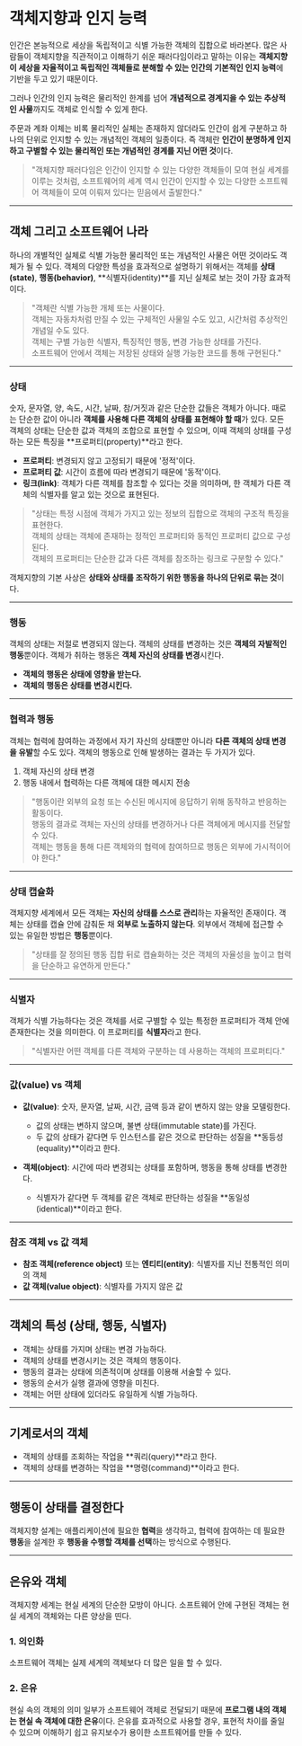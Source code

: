 # 객체지향과 인지 능력

인간은 본능적으로 세상을 독립적이고 식별 가능한 객체의 집합으로 바라본다. 많은 사람들이 객체지향을 직관적이고 이해하기 쉬운 패러다임이라고 말하는 이유는 **객체지향이 세상을 자율적이고 독립적인 객체들로 분해할 수 있는 인간의 기본적인 인지 능력**에 기반을 두고 있기 때문이다.

그러나 인간의 인지 능력은 물리적인 한계를 넘어 **개념적으로 경계지을 수 있는 추상적인 사물**까지도 객체로 인식할 수 있게 한다.

주문과 계좌 이체는 비록 물리적인 실체는 존재하지 않더라도 인간이 쉽게 구분하고 하나의 단위로 인지할 수 있는 개념적인 객체의 일종이다. 즉 객체란 **인간이 분명하게 인지하고 구별할 수 있는 물리적인 또는 개념적인 경계를 지닌 어떤 것**이다.

> "객체지향 패러다임은 인간이 인지할 수 있는 다양한 객체들이 모여 현실 세계를 이루는 것처럼, 소프트웨어의 세계 역시 인간이 인지할 수 있는 다양한 소프트웨어 객체들이 모여 이뤄져 있다는 믿음에서 출발한다."

---

## 객체 그리고 소프트웨어 나라

하나의 개별적인 실체로 식별 가능한 물리적인 또는 개념적인 사물은 어떤 것이라도 객체가 될 수 있다. 객체의 다양한 특성을 효과적으로 설명하기 위해서는 객체를 **상태(state)**, **행동(behavior)**, **식별자(identity)**를 지닌 실체로 보는 것이 가장 효과적이다.

> "객체란 식별 가능한 개체 또는 사물이다.  
> 객체는 자동차처럼 만질 수 있는 구체적인 사물일 수도 있고, 시간처럼 추상적인 개념일 수도 있다.  
> 객체는 구별 가능한 식별자, 특징적인 행동, 변경 가능한 상태를 가진다.  
> 소프트웨어 안에서 객체는 저장된 상태와 실행 가능한 코드를 통해 구현된다."

---

### 상태

숫자, 문자열, 양, 속도, 시간, 날짜, 참/거짓과 같은 단순한 값들은 객체가 아니다. 때로는 단순한 값이 아니라 **객체를 사용해 다른 객체의 상태를 표현해야 할 때**가 있다. 모든 객체의 상태는 단순한 값과 객체의 조합으로 표현할 수 있으며, 이때 객체의 상태를 구성하는 모든 특징을 **프로퍼티(property)**라고 한다.

- **프로퍼티**: 변경되지 않고 고정되기 때문에 '정적'이다.
- **프로퍼티 값**: 시간이 흐름에 따라 변경되기 때문에 '동적'이다.
- **링크(link)**: 객체가 다른 객체를 참조할 수 있다는 것을 의미하며, 한 객체가 다른 객체의 식별자를 알고 있는 것으로 표현된다.

> "상태는 특정 시점에 객체가 가지고 있는 정보의 집합으로 객체의 구조적 특징을 표현한다.  
> 객체의 상태는 객체에 존재하는 정적인 프로퍼티와 동적인 프로퍼티 값으로 구성된다.  
> 객체의 프로퍼티는 단순한 값과 다른 객체를 참조하는 링크로 구분할 수 있다."

객체지향의 기본 사상은 **상태와 상태를 조작하기 위한 행동을 하나의 단위로 묶는 것**이다.

---

### 행동

객체의 상태는 저절로 변경되지 않는다. 객체의 상태를 변경하는 것은 **객체의 자발적인 행동**뿐이다. 객체가 취하는 행동은 **객체 자신의 상태를 변경**시킨다. 

- **객체의 행동은 상태에 영향을 받는다.**
- **객체의 행동은 상태를 변경시킨다.**

---

### 협력과 행동

객체는 협력에 참여하는 과정에서 자기 자신의 상태뿐만 아니라 **다른 객체의 상태 변경을 유발**할 수도 있다. 객체의 행동으로 인해 발생하는 결과는 두 가지가 있다.

1. 객체 자신의 상태 변경
2. 행동 내에서 협력하는 다른 객체에 대한 메시지 전송

> "행동이란 외부의 요청 또는 수신된 메시지에 응답하기 위해 동작하고 반응하는 활동이다.  
> 행동의 결과로 객체는 자신의 상태를 변경하거나 다른 객체에게 메시지를 전달할 수 있다.  
> 객체는 행동을 통해 다른 객체와의 협력에 참여하므로 행동은 외부에 가시적이어야 한다."

---

### 상태 캡슐화

객체지향 세계에서 모든 객체는 **자신의 상태를 스스로 관리**하는 자율적인 존재이다. 객체는 상태를 캡슐 안에 감춰둔 채 **외부로 노출하지 않는다**. 외부에서 객체에 접근할 수 있는 유일한 방법은 **행동**뿐이다.

> "상태를 잘 정의된 행동 집합 뒤로 캡슐화하는 것은 객체의 자율성을 높이고 협력을 단순하고 유연하게 만든다."

---

### 식별자

객체가 식별 가능하다는 것은 객체를 서로 구별할 수 있는 특정한 프로퍼티가 객체 안에 존재한다는 것을 의미한다. 이 프로퍼티를 **식별자**라고 한다.

> "식별자란 어떤 객체를 다른 객체와 구분하는 데 사용하는 객체의 프로퍼티다."

---

### 값(value) vs 객체

- **값(value)**: 숫자, 문자열, 날짜, 시간, 금액 등과 같이 변하지 않는 양을 모델링한다.
  - 값의 상태는 변하지 않으며, 불변 상태(immutable state)를 가진다.
  - 두 값의 상태가 같다면 두 인스턴스를 같은 것으로 판단하는 성질을 **동등성(equality)**이라고 한다.

- **객체(object)**: 시간에 따라 변경되는 상태를 포함하며, 행동을 통해 상태를 변경한다.
  - 식별자가 같다면 두 객체를 같은 객체로 판단하는 성질을 **동일성(identical)**이라고 한다.

---

### 참조 객체 vs 값 객체

- **참조 객체(reference object)** 또는 **엔티티(entity)**: 식별자를 지닌 전통적인 의미의 객체
- **값 객체(value object)**: 식별자를 가지지 않은 값

---

## 객체의 특성 (상태, 행동, 식별자)

- 객체는 상태를 가지며 상태는 변경 가능하다.
- 객체의 상태를 변경시키는 것은 객체의 행동이다.
- 행동의 결과는 상태에 의존적이며 상태를 이용해 서술할 수 있다.
- 행동의 순서가 실행 결과에 영향을 미친다.
- 객체는 어떤 상태에 있더라도 유일하게 식별 가능하다.

---

## 기계로서의 객체

- 객체의 상태를 조회하는 작업을 **쿼리(query)**라고 한다.
- 객체의 상태를 변경하는 작업을 **명령(command)**이라고 한다.

---

## 행동이 상태를 결정한다

객체지향 설계는 애플리케이션에 필요한 **협력**을 생각하고, 협력에 참여하는 데 필요한 **행동**을 설계한 후 **행동을 수행할 객체를 선택**하는 방식으로 수행된다.

---

## 은유와 객체

객체지향 세계는 현실 세계의 단순한 모방이 아니다. 소프트웨어 안에 구현된 객체는 현실 세계의 객체와는 다른 양상을 띤다.

### 1. **의인화**

소프트웨어 객체는 실제 세계의 객체보다 더 많은 일을 할 수 있다.

### 2. **은유**

현실 속의 객체의 의미 일부가 소프트웨어 객체로 전달되기 때문에 **프로그램 내의 객체는 현실 속 객체에 대한 은유**이다. 은유를 효과적으로 사용할 경우, 표현적 차이를 줄일 수 있으며 이해하기 쉽고 유지보수가 용이한 소프트웨어를 만들 수 있다.
